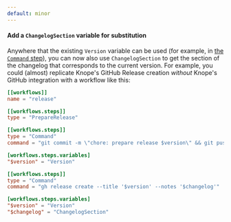 ```yaml
---
default: minor
---
```


#### Add a `ChangelogSection` variable for substitution

Anywhere that the existing `Version` variable can be used (for example, in [the `Command` step]), you can now also use `ChangelogSection` to get the section of the changelog that corresponds to the current version. For example, you could (almost) replicate Knope's GitHub Release creation _without_ Knope's GitHub integration with a workflow like this:

```toml
[[workflows]]
name = "release"

[[workflows.steps]]
type = "PrepareRelease"

[[workflows.steps]]
type = "Command"
command = "git commit -m \"chore: prepare release $version\" && git push"

[workflows.steps.variables]
"$version" = "Version"

[[workflows.steps]]
type = "Command"
command = "gh release create --title '$version' --notes '$changelog'"

[workflows.steps.variables]
"$version" = "Version"
"$changelog" = "ChangelogSection"
```

[the `Command` step]: https://knope-dev.github.io/knope/config/step/Command.html

